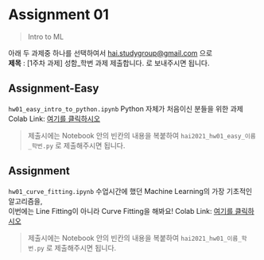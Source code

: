 # Assignment 01 #
> Intro to ML

아래 두 과제중 하나를 선택하여서 <hai.studygroup@gmail.com> 으로  
**제목** : [1주차 과제] 성함_학번 과제 제출합니다.
로 보내주시면 됩니다.

## Assignment-Easy ##
`hw01_easy_intro_to_python.ipynb` 
Python 자체가 처음이신 분들을 위한 과제  
Colab Link: [여기를 클릭하시오](https://www.google.com/)  

> 제출시에는 Notebook 안의 빈칸의 내용을 복붙하여 `hai2021_hw01_easy_이름_학번.py` 로 제출해주시면 됩니다.  

## Assignment ##
`hw01_curve_fitting.ipynb` 
수업시간에 했던 Machine Learning의 가장 기초적인 알고리즘을,  
이번에는 Line Fitting이 아니라 Curve Fitting을 해봐요!
Colab Link: [여기를 클릭하시오](https://www.google.com/)  

> 제출시에는 Notebook 안의 빈칸의 내용을 복붙하여 `hai2021_hw01_이름_학번.py` 로 제출해주시면 됩니다.